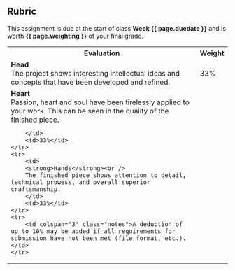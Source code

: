 <h2>Rubric</h2>

<p>This assignment is due at the start of class <strong>Week {{ page.duedate }}</strong> and is worth <strong>{{ page.weighting }}</strong> of your final grade.</p>


<table>
	<tr>
		<th>Evaluation</th>
		<th>Weight</th>
	</tr>
	<tr>
		<td>
		<strong>Head</strong><br />
		The project shows interesting intellectual ideas and concepts that have been developed and refined.
		</td>
		<td>33%</td>
	</tr>
	<tr>
		<td>
		<strong>Heart</strong><br />
		Passion, heart and soul have been tirelessly applied to your work. This can be seen in the quality of the finished piece. 

		</td>
		<td>33%</td>
	</tr>
	<tr>
		<td>
		<strong>Hands</strong><br />
		The finished piece shows attention to detail, technical prowess, and overall superior craftsmanship.
		</td>
		<td>33%</td>
	</tr>
	<tr>
		<td colspan="3" class="notes">A deduction of up to 10% may be added if all requirements for submission have not been met (file format, etc.).</td>
	</tr>
</table>

